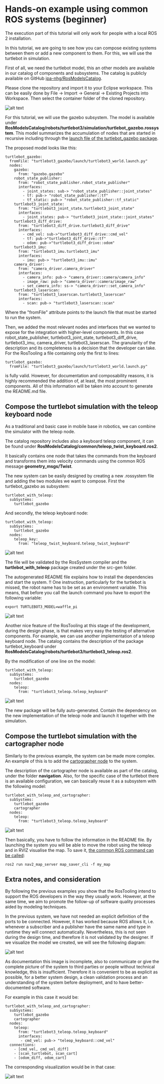 # Hands-on example using common ROS systems (beginner)

The execution part of this tutorial will only work for people with a local ROS 2 installation.

In this tutorial, we are going to see how you can compose existing systems between them or add a new component to them. For this, we will use the turtlebot in simulation.

First of all, we need the turtlebot model, this an other models are available in our catalog of components and subsystems. The catalog is publicly available on GitHub [ipa-nhg/RosModelsCatalog](https://github.com/ipa-nhg/RosModelsCatalog).

Please clone the repository and import it to your Eclipse workspace. This can be easily done by File -> Import -> General -> Existing Projects into Workspace. Then select the container folder of the cloned repository.

![alt text](images/01_mobile_base_b.gif)

For this tutorial, we will use the gazebo subsystem. The model is available under **RosModelsCatalog/robots/turtlebot3/simulation/turtlebot_gazebo.rossystem**. This model summarizes the accumulation of nodes that are started in recursive including through the [launch file of the turtlebot_gazebo package](https://github.com/ROBOTIS-GIT/turtlebot3_simulations/blob/master/turtlebot3_gazebo/launch/turtlebot3_world.launch).

The proposed model looks like this:

```
turtlebot_gazebo:
  fromFile: "turtlebot3_gazebo/launch/turtlebot3_world.launch.py"
  nodes:
    gazebo:
      from: "gazebo.gazebo"
    robot_state_publisher:
      from: "robot_state_publisher.robot_state_publisher"
      interfaces:
        - joint_states: sub-> "robot_state_publisher::joint_states"
        - tf: pub-> "robot_state_publisher::tf"
        - tf_static: pub-> "robot_state_publisher::tf_static"
    turtlebot3_joint_state:
      from: "turtlebot3_joint_state.turtlebot3_joint_state"
      interfaces:
        - joint_states: pub-> "turtlebot3_joint_state::joint_states"
    turtlebot3_diff_drive:
      from: "turtlebot3_diff_drive.turtlebot3_diff_drive"
      interfaces:
        - cmd_vel: sub->"turtlebot3_diff_drive::cmd_vel"
        - tf: pub->"turtlebot3_diff_drive::tf"
        - odom: pub->"turtlebot3_diff_drive::odom"
    turtlebot3_imu:
      from: "turtlebot3_imu.turtlebot3_imu"
      interfaces:
        - imu: pub-> "turtlebot3_imu::imu"
    camera_driver:
      from: "camera_driver.camera_driver"
      interfaces:
        - camera_info: pub-> "camera_driver::camera/camera_info"
        - image_raw: pub-> "camera_driver::camera/image_raw"
        - set_camera_info: ss-> "camera_driver::set_camera_info"
    turtlebot3_laserscan:
      from: "turtlebot3_laserscan.turtlebot3_laserscan"
      interfaces:
        - scan: pub-> "turtlebot3_laserscan::scan"
```

Where the "fromFile" attribute points to the launch file that must be started to run the system.

Then, we added the most relevant nodes and interfaces that we wanted to expose for the integration with higher-level components. In this case robot_state_publisher, turtlebot3_joint_state, turtlebot3_diff_drive, turtlebot3_imu, camera_driver, turtlebot3_laserscan. The granularity of the description and its completeness is a decision that the developer can take. For the RosTooling a file containing only the first to lines:

```
turtlebot_gazebo:
  fromFile: "turtlebot3_gazebo/launch/turtlebot3_world.launch.py"
```

is fully valid. However, for documentation and composability reasons, it is highly recommended the addition of, at least, the most prominent components. All of this information will be taken into account to generate the README.md file.

## Compose the turtlebot simulation with the teleop keyboard node

As a traditional and basic case in mobile base in robotics, we can combine the simulator with the teleop node. 

The catalog repository includes also a keyboard teleop component, it can be found under **RosModelsCatalog/common/teleop_twist_keyboard.ros2**.

It basically contains one node that takes the commands from the keyboard and transforms them into velocity commands using the common ROS message **geometry_msgs/Twist**.

The new system can be easily designed by creating a new .rossystem file and adding the two modules we want to compose. First the turtlebot_gazebo as subsystem:

```
turtlebot_with_teleop:
  subSystems:
    turtlebot_gazebo
```

And secondly, the teleop keyboard node:
```
turtlebot_with_teleop:
  subSystems:
    turtlebot_gazebo
  nodes:
    teleop_key:
      from: "teleop_twist_keyboard.teleop_twist_keyboard"
```

![alt text](images/02_mobile_base_b.gif)

The file will be validated by the RosSystem compiler and the **turtlebot_with_teleop** package created under the src-gen folder.

The autogenerated README file explains how to install the dependencies and start the system. 
:bangbang: One instruction, particularly for the turtlebot is missed, the robot name has to be set as an environment variable. This means, that before you call the launch command you have to export the following variable:

```
export TURTLEBOT3_MODEL=waffle_pi
```

![alt text](images/03_mobile_base_b.gif)

Another nice feature of the RosTooling at this stage of the development, during the design phase, is that makes very easy the testing of alternative components. For example, we can use another implementation of a teleop keyboard node. The catalog contains the description of the package turtlebot_keyboard under **RosModelsCatalog/robots/turtlebot3/turtlebot3_teleop.ros2**.

By the modification of one line on the model:

```
turtlebot_with_teleop:
  subSystems:
    turtlebot_gazebo
  nodes:
    teleop:
      from: "turtlebot3_teleop.teleop_keyboard"
```

![alt text](images/04_mobile_base_b.gif)

The new package will be fully auto-generated. Contain the dependency on the new implementation of the teleop node and launch it together with the simulation.

## Compose the turtlebot simulation with the cartographer node

Similarly to the previous example, the system can be made more complex. An example of this is to add the [cartographer node](https://google-cartographer-ros.readthedocs.io/en/latest/ros_api.html) to the system.

The description of the cartographer node is available as part of the catalog, under the folder **navigation**. Also, for the specific case of the turtlebot there is an available configuration, we can basically reuse it as a subsystem with the following model:

```
turtlebot_with_teleop_and_cartographer:
  subSystems:
    turtlebot_gazebo
    cartographer
  nodes:
    teleop:
      from: "turtlebot3_teleop.teleop_keyboard"
```

![alt text](images/05_mobile_base_b.gif)


Then basically, you have to follow the information in the README file. By launching the system you will be able to move the robot using the teleop and in RVIZ visualise the map. To save it, [the common ROS command can be called](https://ros2-industrial-workshop.readthedocs.io/en/latest/_source/navigation/ROS2-Cartographer.html):

```
ros2 run nav2_map_server map_saver_cli -f my_map
```

## Extra notes, and consideration

By following the previous examples you show that the RosTooling intend to support the ROS developers in the way they usually work. However, at the same time, we aim to promote the follow-up of software quality processes aided by modeling techniques.

In the previous system, we have not needed an explicit definition of the ports to be connected. However, it has worked because ROS allows it, i.e. whenever a subscriber and a publisher have the same name and type in runtime they will connect automatically. Nevertheless, this is not seen during the design time, and therefore it is not validated by the designer. If we visualize the model we created, we will see the following diagram:

![alt text](images/turtlebot_with_teleop_and_cartographer_diagram1.jpg)

As documentation this image is incomplete, also to communicate or give the complete picture of the system to third parties or people without technical knowledge, this is insufficient. Therefore it is convenient to be as explicit as possible, for a better system design, a clean validation process and an understanding of the system before deployment, and to have better-documented software.

For example in this case it would be:
```
turtlebot_with_teleop_and_cartographer:
  subSystems:
    turtlebot_gazebo
    cartographer
  nodes:
    teleop:
      from: "turtlebot3_teleop.teleop_keyboard"
      interfaces: 
       - cmd_vel: pub-> "teleop_keyboard::cmd_vel"
  connections:
    - [cmd_vel, cmd_vel_diff]
    - [scan_turtlebot, scan_cart]
    - [odom_diff, odom_cart]
```

The corresponding visualization would be in that case:

![alt text](images/turtlebot_with_teleop_and_cartographer_diagram2.jpg)
